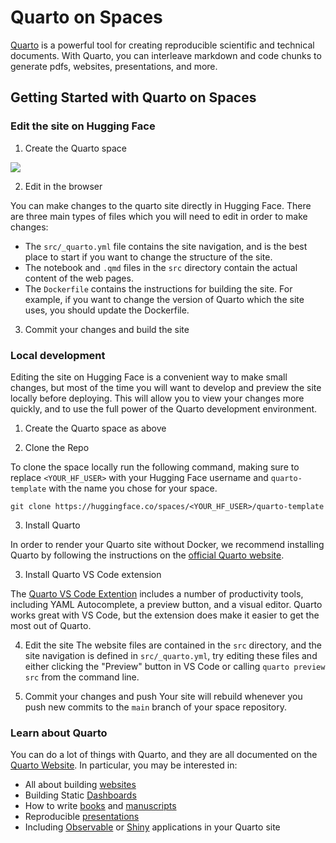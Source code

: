 # Quarto on Spaces

[Quarto](https://quarto.org/) is a powerful tool for creating reproducible scientific and technical documents.
With Quarto, you can interleave markdown and code chunks to generate pdfs, websites, presentations, and more.

## Getting Started with Quarto on Spaces

### Edit the site on Hugging Face

1. Create the Quarto space

<a  href="https://huggingface.co/new-space?template=posit/quarto-template"> <img src="https://huggingface.co/datasets/huggingface/badges/raw/main/deploy-to-spaces-lg.svg"/> </a>

2. Edit in the browser

You can make changes to the quarto site directly in Hugging Face.
There are three main types of files which you will need to edit in order to make changes:

- The `src/_quarto.yml` file contains the site navigation, and is the best place to start if you want to change the structure of the site.
- The notebook and `.qmd` files in the `src` directory contain the actual content of the web pages.
- The `Dockerfile` contains the instructions for building the site. For example, if you want to change the version of Quarto which the site uses, you should update the Dockerfile.

3. Commit your changes and build the site

### Local development

Editing the site on Hugging Face is a convenient way to make small changes, but most of the time you will want to develop and preview the site locally before deploying.
This will allow you to view your changes more quickly, and to use the full power of the Quarto development environment.

1. Create the Quarto space as above

2. Clone the Repo

To clone the space locally run the following command, making sure to replace `<YOUR_HF_USER>` with your Hugging Face username and `quarto-template` with the name you chose for your space.

```
git clone https://huggingface.co/spaces/<YOUR_HF_USER>/quarto-template
```

3. Install Quarto

In order to render your Quarto site without Docker, we recommend installing Quarto by following the instructions on the [official Quarto website](https://quarto.org/docs/get-started/).

3. Install Quarto VS Code extension

The [Quarto VS Code Extention](https://quarto.org/docs/tools/vscode.html) includes a number of productivity tools, including YAML Autocomplete, a preview button, and a visual editor. Quarto works great with VS Code, but the extension does make it easier to get the most out of Quarto.

4. Edit the site
   The website files are contained in the `src` directory, and the site navigation is defined in `src/_quarto.yml`, try editing these files and either clicking the "Preview" button in VS Code or calling `quarto preview src` from the command line.

5. Commit your changes and push
   Your site will rebuild whenever you push new commits to the `main` branch of your space repository.

### Learn about Quarto

You can do a lot of things with Quarto, and they are all documented on the [Quarto Website](https://quarto.org/guide/). In particular, you may be interested in:

- All about building [websites](https://quarto.org/docs/websites/)
- Building Static [Dashboards](https://quarto.org/docs/dashboards/)
- How to write [books](https://quarto.org/docs/books/index.html) and [manuscripts](https://quarto.org/docs/manuscripts/)
- Reproducible [presentations](https://quarto.org/docs/manuscripts/)
- Including [Observable](https://quarto.org/docs/interactive/ojs/) or [Shiny](https://quarto.org/docs/interactive/shiny/) applications in your Quarto site
